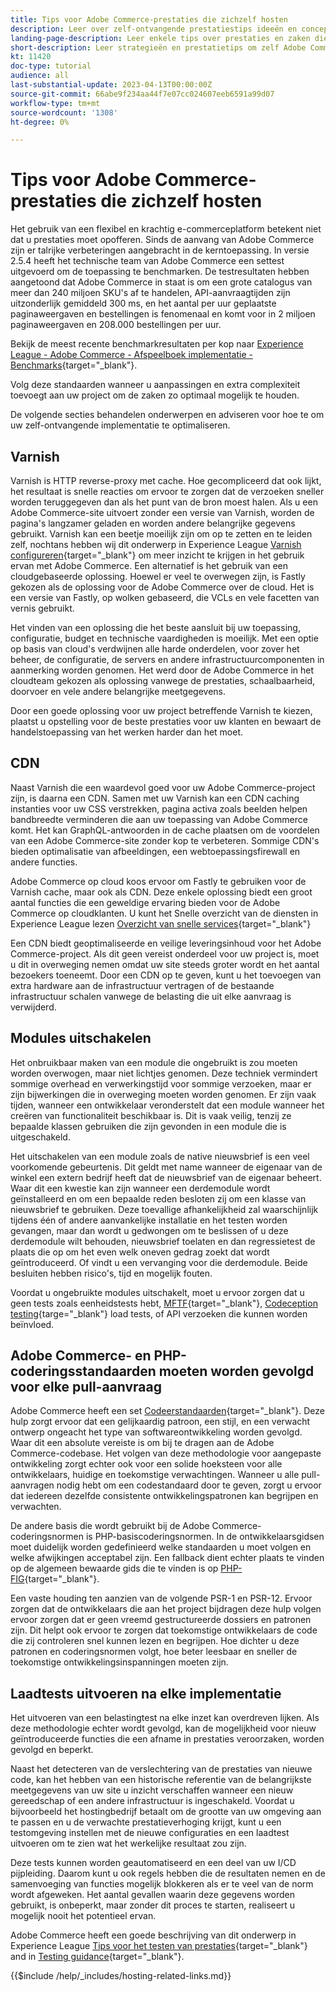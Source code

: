 ```yaml
---
title: Tips voor Adobe Commerce-prestaties die zichzelf hosten
description: Leer over zelf-ontvangende prestatiestips ideeën en concepten en beste praktijken om te overwegen.
landing-page-description: Leer enkele tips over prestaties en zaken die u in overweging kunt nemen wanneer u Adobe Commerce op uw eigen computer host.
short-description: Leer strategieën en prestatietips om zelf Adobe Commerce te hosten.
kt: 11420
doc-type: tutorial
audience: all
last-substantial-update: 2023-04-13T00:00:00Z
source-git-commit: 66abe9f234aa44f7e07cc024607eeb6591a99d07
workflow-type: tm+mt
source-wordcount: '1308'
ht-degree: 0%

---
```



# Tips voor Adobe Commerce-prestaties die zichzelf hosten

Het gebruik van een flexibel en krachtig e-commerceplatform betekent niet dat u prestaties moet opofferen. Sinds de aanvang van Adobe Commerce zijn er talrijke verbeteringen aangebracht in de kerntoepassing. In versie 2.5.4 heeft het technische team van Adobe Commerce een settest uitgevoerd om de toepassing te benchmarken. De testresultaten hebben aangetoond dat Adobe Commerce in staat is om een grote catalogus van meer dan 240 miljoen SKU&#39;s af te handelen, API-aanvraagtijden zijn uitzonderlijk gemiddeld 300 ms, en het aantal per uur geplaatste paginaweergaven en bestellingen is fenomenaal en komt voor in 2 miljoen paginaweergaven en 208.000 bestellingen per uur.

Bekijk de meest recente benchmarkresultaten per kop naar [Experience League - Adobe Commerce - Afspeelboek implementatie - Benchmarks](https://experienceleague.adobe.com/docs/commerce-operations/implementation-playbook/infrastructure/performance/benchmarks.html){target="_blank"}.

Volg deze standaarden wanneer u aanpassingen en extra complexiteit toevoegt aan uw project om de zaken zo optimaal mogelijk te houden.

De volgende secties behandelen onderwerpen en adviseren voor hoe te om uw zelf-ontvangende implementatie te optimaliseren.

## Varnish

Varnish is HTTP reverse-proxy met cache. Hoe gecompliceerd dat ook lijkt, het resultaat is snelle reacties om ervoor te zorgen dat de verzoeken sneller worden teruggegeven dan als het punt van de bron moest halen. Als u een Adobe Commerce-site uitvoert zonder een versie van Varnish, worden de pagina&#39;s langzamer geladen en worden andere belangrijke gegevens gebruikt. Varnish kan een beetje moeilijk zijn om op te zetten en te leiden zelf, nochtans hebben wij dit onderwerp in Experience League [Varnish configureren](https://experienceleague.adobe.com/docs/commerce-operations/configuration-guide/cache/varnish/config-varnish.html){target="_blank"} om meer inzicht te krijgen in het gebruik ervan met Adobe Commerce. Een alternatief is het gebruik van een cloudgebaseerde oplossing. Hoewel er veel te overwegen zijn, is Fastly gekozen als de oplossing voor de Adobe Commerce over de cloud. Het is een versie van Fastly, op wolken gebaseerd, die VCLs en vele facetten van vernis gebruikt.

Het vinden van een oplossing die het beste aansluit bij uw toepassing, configuratie, budget en technische vaardigheden is moeilijk. Met een optie op basis van cloud&#39;s verdwijnen alle harde onderdelen, voor zover het beheer, de configuratie, de servers en andere infrastructuurcomponenten in aanmerking worden genomen. Het werd door de Adobe Commerce in het cloudteam gekozen als oplossing vanwege de prestaties, schaalbaarheid, doorvoer en vele andere belangrijke meetgegevens.

Door een goede oplossing voor uw project betreffende Varnish te kiezen, plaatst u opstelling voor de beste prestaties voor uw klanten en bewaart de handelstoepassing van het werken harder dan het moet.

## CDN

Naast Varnish die een waardevol goed voor uw Adobe Commerce-project zijn, is daarna een CDN. Samen met uw Varnish kan een CDN caching instanties voor uw CSS verstrekken, pagina activa zoals beelden helpen bandbreedte verminderen die aan uw toepassing van Adobe Commerce komt. Het kan GraphQL-antwoorden in de cache plaatsen om de voordelen van een Adobe Commerce-site zonder kop te verbeteren. Sommige CDN&#39;s bieden optimalisatie van afbeeldingen, een webtoepassingsfirewall en andere functies.

Adobe Commerce op cloud koos ervoor om Fastly te gebruiken voor de Varnish cache, maar ook als CDN. Deze enkele oplossing biedt een groot aantal functies die een geweldige ervaring bieden voor de Adobe Commerce op cloudklanten. U kunt het Snelle overzicht van de diensten in Experience League lezen [Overzicht van snelle services](https://experienceleague.adobe.com/docs/commerce-cloud-service/user-guide/cdn/fastly.html){target="_blank"}

Een CDN biedt geoptimaliseerde en veilige leveringsinhoud voor het Adobe Commerce-project. Als dit geen vereist onderdeel voor uw project is, moet u dit in overweging nemen omdat uw site steeds groter wordt en het aantal bezoekers toeneemt. Door een CDN op te geven, kunt u het toevoegen van extra hardware aan de infrastructuur vertragen of de bestaande infrastructuur schalen vanwege de belasting die uit elke aanvraag is verwijderd.

## Modules uitschakelen

Het onbruikbaar maken van een module die ongebruikt is zou moeten worden overwogen, maar niet lichtjes genomen. Deze techniek vermindert sommige overhead en verwerkingstijd voor sommige verzoeken, maar er zijn bijwerkingen die in overweging moeten worden genomen. Er zijn vaak tijden, wanneer een ontwikkelaar veronderstelt dat een module wanneer het creëren van functionaliteit beschikbaar is. Dit is vaak veilig, tenzij ze bepaalde klassen gebruiken die zijn gevonden in een module die is uitgeschakeld.

Het uitschakelen van een module zoals de native nieuwsbrief is een veel voorkomende gebeurtenis. Dit geldt met name wanneer de eigenaar van de winkel een extern bedrijf heeft dat de nieuwsbrief van de eigenaar beheert. Waar dit een kwestie kan zijn wanneer een derdemodule wordt geïnstalleerd en om een bepaalde reden besloten zij om een klasse van nieuwsbrief te gebruiken. Deze toevallige afhankelijkheid zal waarschijnlijk tijdens één of andere aanvankelijke installatie en het testen worden gevangen, maar dan wordt u gedwongen om te beslissen of u deze derdemodule wilt behouden, nieuwsbrief toelaten en dan regressietest de plaats die op om het even welk oneven gedrag zoekt dat wordt geïntroduceerd. Of vindt u een vervanging voor die derdemodule. Beide besluiten hebben risico&#39;s, tijd en mogelijk fouten.

Voordat u ongebruikte modules uitschakelt, moet u ervoor zorgen dat u geen tests zoals eenheidstests hebt, [MFTF](https://developer.adobe.com/commerce/cloud-tools/docker/test/application-testing/){target="_blank"}, [Codeception testing](https://developer.adobe.com/commerce/cloud-tools/docker/test/code-testing/){targe="_blank"} load tests, of API verzoeken die kunnen worden beïnvloed.

## Adobe Commerce- en PHP-coderingsstandaarden moeten worden gevolgd voor elke pull-aanvraag

Adobe Commerce heeft een set [Codeerstandaarden](https://developer.adobe.com/commerce/php/coding-standards/){target="_blank"}. Deze hulp zorgt ervoor dat een gelijkaardig patroon, een stijl, en een verwacht ontwerp ongeacht het type van softwareontwikkeling worden gevolgd. Waar dit een absolute vereiste is om bij te dragen aan de Adobe Commerce-codebase. Het volgen van deze methodologie voor aangepaste ontwikkeling zorgt echter ook voor een solide hoeksteen voor alle ontwikkelaars, huidige en toekomstige verwachtingen. Wanneer u alle pull-aanvragen nodig hebt om een codestandaard door te geven, zorgt u ervoor dat iedereen dezelfde consistente ontwikkelingspatronen kan begrijpen en verwachten.

De andere basis die wordt gebruikt bij de Adobe Commerce-coderingsnormen is PHP-basiscoderingsnormen. In de ontwikkelaarsgidsen moet duidelijk worden gedefinieerd welke standaarden u moet volgen en welke afwijkingen acceptabel zijn. Een fallback dient echter plaats te vinden op de algemeen bewaarde gids die te vinden is op [PHP-FIG](https://www.php-fig.org){target="_blank"}.

Een vaste houding ten aanzien van de volgende PSR-1 en PSR-12. Ervoor zorgen dat de ontwikkelaars die aan het project bijdragen deze hulp volgen ervoor zorgen dat er geen vreemd gestructureerde dossiers en patronen zijn. Dit helpt ook ervoor te zorgen dat toekomstige ontwikkelaars de code die zij controleren snel kunnen lezen en begrijpen. Hoe dichter u deze patronen en coderingsnormen volgt, hoe beter leesbaar en sneller de toekomstige ontwikkelingsinspanningen moeten zijn.

## Laadtests uitvoeren na elke implementatie

Het uitvoeren van een belastingtest na elke inzet kan overdreven lijken. Als deze methodologie echter wordt gevolgd, kan de mogelijkheid voor nieuw geïntroduceerde functies die een afname in prestaties veroorzaken, worden gevolgd en beperkt.

Naast het detecteren van de verslechtering van de prestaties van nieuwe code, kan het hebben van een historische referentie van de belangrijkste meetgegevens van uw site u inzicht verschaffen wanneer een nieuw gereedschap of een andere infrastructuur is ingeschakeld. Voordat u bijvoorbeeld het hostingbedrijf betaalt om de grootte van uw omgeving aan te passen en u de verwachte prestatieverhoging krijgt, kunt u een testomgeving instellen met de nieuwe configuraties en een laadtest uitvoeren om te zien wat het werkelijke resultaat zou zijn.

Deze tests kunnen worden geautomatiseerd en een deel van uw I/CD pijpleiding. Daarom kunt u ook regels hebben die de resultaten nemen en de samenvoeging van functies mogelijk blokkeren als er te veel van de norm wordt afgeweken. Het aantal gevallen waarin deze gegevens worden gebruikt, is onbeperkt, maar zonder dit proces te starten, realiseert u mogelijk nooit het potentieel ervan.

Adobe Commerce heeft een goede beschrijving van dit onderwerp in Experience League [Tips voor het testen van prestaties](https://experienceleague.adobe.com/docs/commerce-operations/deliver-commerce-at-scale/launch.html){target="_blank"} and in [Testing guidance](https://experienceleague.adobe.com/docs/commerce-cloud-service/user-guide/develop/test/guidance.html){target="_blank"}.

{{$include /help/_includes/hosting-related-links.md}}
